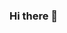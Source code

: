 ### Hi there 👋

<!--
**LuizFBC/LuizFBC** is a ✨ _special_ ✨ repository because its `README.md` (this file) appears on your GitHub profile.

Here are some ideas to get you started:

- 🔭 I’m currently working on ...
- 🌱 I’m currently learning ...
- 👯 I’m looking to collaborate on ...
- 🤔 I’m looking for help with ...
- 💬 Ask me about ...
- 📫 How to reach me: ...
- 😄 Pronouns: ...
- ⚡ Fun fact: ...
  <div style="width: 200px;">
    <a href="https://github.com/LuizFBC/github-readme-stats">
      <img src="https://github-readme-stats.vercel.app/api/top-langs/?username=LuizFBC&langs_count=8" alt="Top Langs" />
    </a>
  </div>
-->
